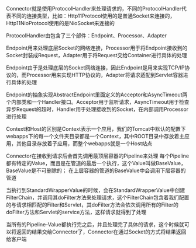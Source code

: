 Connector就是使用ProtocolHandler来处理请求的，不同的ProtocolHandler代表不同的连接类型，比如：Http11Protocol使用的是普通Socket来连接的，Http11NioProtocol使用的是NioSocket来连接的

ProtocolHandler由包含了三个部件：Endpoint、Processor、Adapter

Endpoint用来处理底层Socket的网络连接，Processor用于将Endpoint接收到的Socket封装成Request，Adapter用于将Request交给Container进行具体的处理

Endpoint由于是处理底层的Socket网络连接，因此Endpoint是用来实现TCP/IP协议的，而Processor用来实现HTTP协议的，Adapter将请求适配到Servlet容器进行具体的处理

Endpoint的抽象实现AbstractEndpoint里面定义的Acceptor和AsyncTimeout两个内部类和一个Handler接口。Acceptor用于监听请求，AsyncTimeout用于检查异步Request的超时，Handler用于处理接收到的Socket，在内部调用Processor进行处理

Context和Host的区别是Context表示一个应用，我们的Tomcat中默认的配置下webapps下的每一个文件夹目录都是一个Context，其中ROOT目录中存放着主应用，其他目录存放着子应用，而整个webapps就是一个Host站点


Connector在接收到请求后会首先调用最顶层容器的Pipeline来处理
每个Pipeline都有特定的Value，而且是在管道的最后一个执行，这个Value叫做BaseValue，BaseValue是不可删除的；
在上层容器的管道的BaseValue中会调用下层容器的管道

当执行到StandardWrapperValue的时候，会在StandardWrapperValue中创建FilterChain，并调用其doFilter方法来处理请求，这个FilterChain包含着我们配置的与请求相匹配的Filter和Servlet，其doFilter方法会依次调用所有的Filter的doFilter方法和Servlet的service方法，这样请求就得到了处理

当所有的Pipeline-Value都执行完之后，并且处理完了具体的请求，这个时候就可以将返回的结果交给Connector了，Connector在通过Socket的方式将结果返回给客户端

